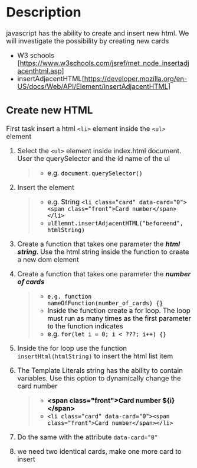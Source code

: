 <style>
 .a{
  font-size:18px;
  max-width:700px;
  
 }
 .a blockquote{
    color:#000000
}
   
 
</style>

<div class="a">

# Description

javascript has the ability to create and insert new html. We will investigate the possibility by creating new cards

- W3 schools [https://www.w3schools.com/jsref/met_node_insertadjacenthtml.asp]
- insertAdjacentHTML[https://developer.mozilla.org/en-US/docs/Web/API/Element/insertAdjacentHTML]

## Create new HTML

First task insert a html `<li>` element inside the `<ul>` element

1. Select the `<ul>` element inside index.html document. User the querySelector and the id name of the ul

   > - e.g. `document.querySelector()`

2. Insert the element
   > - e.g. String `<li class="card" data-card="0"><span class="front">Card number</span></li>`
   > - `ulElemnt.insertAdjacentHTML("beforeend", htmlString)`
3. Create a function that takes one parameter the **_html string_**. Use the html string inside the function to create a
   new dom element

4. Create a function that takes one parameter the **_number of cards_**
   > - `e.g. function nameOfFunction(number_of_cards) {}`
   > - Inside the function create a for loop. The loop must run as many times as the first parameter to the function
        indicates
   > - e.g. `for(let i = 0; i < ???; i++) {}`
5. Inside the for loop use the function `insertHtml(htmlString)` to insert the html list item

6. The Template Literals string has the ability to contain variables. Use this option to dynamically change the card
   number
   > - **\<span class="front">Card number ${i}\</span>**
   > - `<li class="card" data-card="0"><span class="front">Card number</span></li>`
7. Do the same with the attribute `data-card="0"`

8. we need two identical cards, make one more card to insert
   </div>

